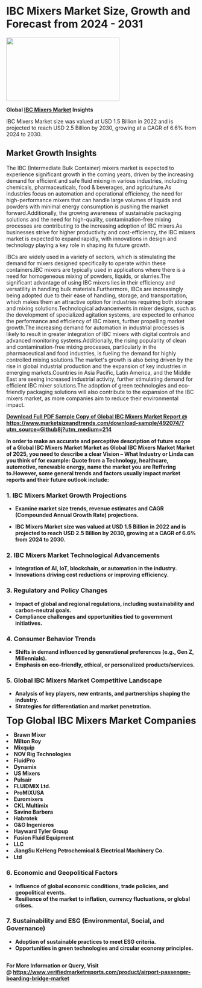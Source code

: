 <H1>IBC Mixers Market Size, Growth and Forecast from 2024 - 2031</H1><img class="aligncenter size-medium wp-image-584254" src="https://thirdeyenews.in/wp-content/uploads/2024/09/Global-Market-Research-300x168.jpeg" alt="" width="300" height="168" /><p><strong>Global&nbsp;<a href="https://www.marketsizeandtrends.com/download-sample/492074/?utm_source=Github8j?utm_medium=214">IBC Mixers Market</a> Insights</strong></p><p>IBC Mixers Market size was valued at USD 1.5 Billion in 2022 and is projected to reach USD 2.5 Billion by 2030, growing at a CAGR of 6.6% from 2024 to 2030.</p><p><h2>Market Growth Insights</h2> <p>The IBC (Intermediate Bulk Container) mixers market is expected to experience significant growth in the coming years, driven by the increasing demand for efficient and safe fluid mixing in various industries, including chemicals, pharmaceuticals, food & beverages, and agriculture.As industries focus on automation and operational efficiency, the need for high-performance mixers that can handle large volumes of liquids and powders with minimal energy consumption is pushing the market forward.Additionally, the growing awareness of sustainable packaging solutions and the need for high-quality, contamination-free mixing processes are contributing to the increasing adoption of IBC mixers.As businesses strive for higher productivity and cost-efficiency, the IBC mixers market is expected to expand rapidly, with innovations in design and technology playing a key role in shaping its future growth.</p> <p><strong><a href="#"></a></strong></p> <p>IBCs are widely used in a variety of sectors, which is stimulating the demand for mixers designed specifically to operate within these containers.IBC mixers are typically used in applications where there is a need for homogeneous mixing of powders, liquids, or slurries.The significant advantage of using IBC mixers lies in their efficiency and versatility in handling bulk materials.Furthermore, IBCs are increasingly being adopted due to their ease of handling, storage, and transportation, which makes them an attractive option for industries requiring both storage and mixing solutions.Technological advancements in mixer designs, such as the development of specialized agitation systems, are expected to enhance the performance and efficiency of IBC mixers, further propelling market growth.The increasing demand for automation in industrial processes is likely to result in greater integration of IBC mixers with digital controls and advanced monitoring systems.Additionally, the rising popularity of clean and contamination-free mixing processes, particularly in the pharmaceutical and food industries, is fueling the demand for highly controlled mixing solutions.The market's growth is also being driven by the rise in global industrial production and the expansion of key industries in emerging markets.Countries in Asia Pacific, Latin America, and the Middle East are seeing increased industrial activity, further stimulating demand for efficient IBC mixer solutions.The adoption of green technologies and eco-friendly packaging solutions will also contribute to the expansion of the IBC mixers market, as more companies aim to reduce their environmental impact.</p> <p><strong><a href="#"></p><p><span class=""><strong>Download Full PDF Sample Copy of Global IBC Mixers Market Report</strong> @ <a href="https://www.marketsizeandtrends.com/download-sample/492074/?utm_source=Github8j?utm_medium=214" target="_blank">https://www.marketsizeandtrends.com/download-sample/492074/?utm_source=Github8j?utm_medium=214</a></span></p><p>In order to make an accurate and perceptive description of future scope of a Global&nbsp;IBC Mixers Market Market as Global&nbsp;IBC Mixers Market Market of 2025, you need to describe a clear Vision &ndash; What Industry or Linda can you think of for example: Quote from a Technology, healthcare, automotive, renewable energy, name the market you are Reffering to.However, some general trends and factors usually impact market reports and their future outlook include:</p><h3>1.&nbsp;<strong>IBC Mixers Market Growth Projections</strong></h3><ul><li>Examine market size trends, revenue estimates and CAGR (Compounded Annual Growth Rate) projections.</li><li><p>IBC Mixers Market size was valued at USD 1.5 Billion in 2022 and is projected to reach USD 2.5 Billion by 2030, growing at a CAGR of 6.6% from 2024 to 2030.</p></li></ul><h3>2.&nbsp;<strong>IBC Mixers Market Technological Advancements</strong></h3><ul><li>Integration of AI, IoT, blockchain, or automation in the industry.</li><li>Innovations driving cost reductions or improving efficiency.</li></ul><h3>3.&nbsp;<strong>Regulatory and Policy Changes</strong></h3><ul><li>Impact of global and regional regulations, including sustainability and carbon-neutral goals.</li><li>Compliance challenges and opportunities tied to government initiatives.</li></ul><h3>4.&nbsp;<strong>Consumer Behavior Trends</strong></h3><ul><li>Shifts in demand influenced by generational preferences (e.g., Gen Z, Millennials).</li><li>Emphasis on eco-friendly, ethical, or personalized products/services.</li></ul><h3>5.&nbsp;<strong>Global IBC Mixers Market Competitive Landscape</strong></h3><ul><li>Analysis of key players, new entrants, and partnerships shaping the industry.</li><li>Strategies for differentiation and market penetration.</li></ul><p data-pm-slice="1 1 []"><span style="color: inherit; font-family: inherit; font-size: 25px;">Top Global IBC Mixers Market Companies</span></p><div class="" data-test-id=""><p><li>Brawn Mixer</li><li> Milton Roy</li><li> Mixquip</li><li> NOV Rig Technologies</li><li> FluidPro</li><li> Dynamix</li><li> US Mixers</li><li> Pulsair</li><li> FLUIDMIX Ltd.</li><li> ProMIXUSA</li><li> Euromixers</li><li> CKL Multimix</li><li> Savino Barbera</li><li> Habrotek</li><li> G&G Ingenieros</li><li> Hayward Tyler Group</li><li> Fusion Fluid Equipment</li><li> LLC</li><li> JiangSu KeHeng Petrochemical & Electrical Machinery Co.</li><li> Ltd</li></p></div><h3>6.&nbsp;<strong>Economic and Geopolitical Factors</strong></h3><ul><li>Influence of global economic conditions, trade policies, and geopolitical events.</li><li>Resilience of the market to inflation, currency fluctuations, or global crises.</li></ul><h3>7.&nbsp;<strong>Sustainability and ESG (Environmental, Social, and Governance)</strong></h3><ul><li>Adoption of sustainable practices to meet ESG criteria.</li><li>Opportunities in green technologies and circular economy principles.</li></ul><h2><strong style="font-size: 14px;">For More Information or Query, Visit @&nbsp;</strong><a style="background-color: #ffffff; font-size: 14px;" href="https://www.marketsizeandtrends.com/report/ibc-mixers-market/" target="_blank">https://www.verifiedmarketreports.com/product/airport-passenger-boarding-bridge-market</a></h2>
